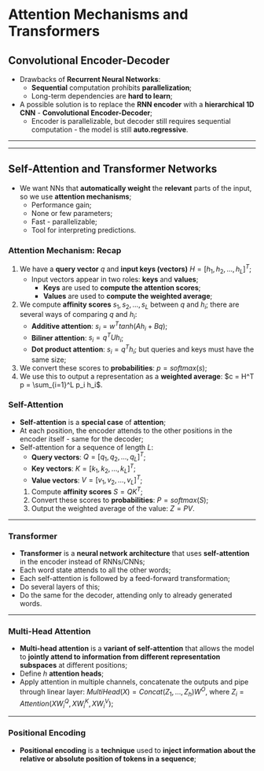 # Attention Mechanisms and Transformers

## Convolutional Encoder-Decoder

* Drawbacks of **Recurrent Neural Networks**:
  * **Sequential** computation prohibits **parallelization**;
  * Long-term dependencies are **hard to learn**;
* A possible solution is to replace the **RNN encoder** with a **hierarchical 1D CNN** - **Convolutional Encoder-Decoder**;
  * Encoder is parallelizable, but decoder still requires sequential computation - the model is still **auto.regressive**.

---
---

## Self-Attention and Transformer Networks

* We want NNs that **automatically weight** the **relevant** parts of the input, so we use **attention mechanisms**;
  * Performance gain;
  * None or few parameters;
  * Fast - parallelizable;
  * Tool for interpreting predictions.


### Attention Mechanism: Recap

1. We have a **query vector** $q$ and **input keys (vectors)** $H = [h_1, h_2, \dots, h_L]^T$;
    * Input vectors appear in two roles: **keys** and **values**;
      * **Keys** are used to **compute the attention scores**;
      * **Values** are used to **compute the weighted average**;
2. We compute **affinity scores** $s_1, s_2, \dots, s_L$ between $q$ and $h_i$; there are several ways of comparing $q$ and $h_i$:
   * **Additive attention**: $s_i = w^T tanh(A h_i + B q)$;
   * **Biliner attention**: $s_i = q^T U h_i$;
   * **Dot product attention**: $s_i = q^T h_i$; but queries and keys must have the same size;
3. We convert these scores to **probabilities**: $p = softmax(s)$;
4. We use this to output a representation as a **weighted average**: $c = H^T p = \sum_{i=1}^L p_i h_i$.

### Self-Attention

* **Self-attention** is a **special case** of **attention**;
* At each position, the encoder attends to the other positions in the encoder itself - same for the decoder;
* Self-attention for a sequence of length $L$:
  * **Query vectors**: $Q = [q_1, q_2, \dots, q_L]^T$;
  * **Key vectors**: $K = [k_1, k_2, \dots, k_L]^T$;
  * **Value vectors**: $V = [v_1, v_2, \dots, v_L]^T$;
  1. Compute **affinity scores** $S = Q K^T$;
  2. Convert these scores to **probabilities**: $P = softmax(S)$;
  3. Output the weighted average of the value: $Z = P V$.

---

### Transformer

* **Transformer** is a **neural network architecture** that uses **self-attention** in the encoder instead of RNNs/CNNs;
* Each word state attends to all the other words;
* Each self-attention is followed by a feed-forward transformation;
* Do several layers of this;
* Do the same for the decoder, attending only to already generated words.

---

### Multi-Head Attention

* **Multi-head attention** is a **variant of self-attention** that allows the model to **jointly attend to information from different representation subspaces** at different positions;
* Define $h$ **attention heads**;
* Apply attention in multiple channels, concatenate the outputs and pipe through linear layer: $MultiHead(X) = Concat(Z_1, \dots, Z_h) W^O$, where $Z_i = Attention(X W_i^Q, X W_i^K, X W_i^V)$;

---

### Positional Encoding

* **Positional encoding** is a **technique** used to **inject information about the relative or absolute position of tokens in a sequence**;